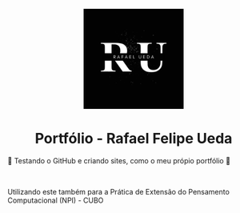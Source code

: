 <!DOCTYPE html>
<html>
  <p align="center">
    <a href="https://www.linkedin.com/in/rafael-ueda-96a502265/">
      <img width="200" src="Photos/Logo2.png">
    </a>
  </p>

   <h1 align="center">Portfólio - Rafael Felipe Ueda</h1>
    <p>🚧 Testando o GitHub e criando sites, como o meu própio portfólio 🚧</p>
    <br>
    <p>Utilizando este também para a Prática de Extensão do Pensamento Computacional (NPI) - CUBO</p>
  </div>
</html>